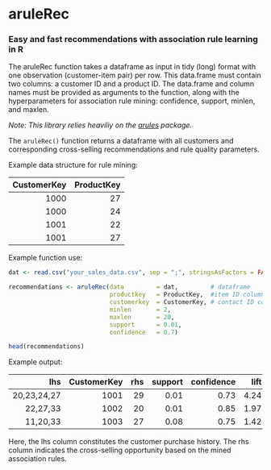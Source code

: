 # aruleRec

### Easy and fast recommendations with association rule learning in R

The aruleRec function takes a dataframe as input in tidy (long) format with one observation (customer-item pair) per row. This data.frame must contain two columns: a customer ID and a product ID. The data.frame and column names must be provided as arguments to the function, along with the hyperparameters for association rule mining: confidence, support, minlen, and maxlen. 

*Note: This library relies heaviliy on the [arules](https://cran.r-project.org/web/packages/arules/index.html) package.*

The ```aruleRec()``` function returns a dataframe with all customers and corresponding cross-selling recommendations and rule quality parameters.

Example data structure for rule mining:

| CustomerKey   | ProductKey    |
| ------------: |--------------:|
| 1000          | 27            |
| 1000          | 24            |
| 1001          | 22            |
| 1001          | 27            |


Example function use:

```R
dat <- read.csv("your_sales_data.csv", sep = ";", stringsAsFactors = FALSE)

recommendations <- aruleRec(data         = dat,         # dataframe
                            productkey   = ProductKey,  #item ID column
                            customerkey  = CustomerKey, # contact ID column
                            minlen       = 2, 
                            maxlen       = 20, 
                            support      = 0.01, 
                            confidence   = 0.7)

head(recommendations)

```


Example output:

| lhs	         | CustomerKey|	rhs  |	support | confidence  | lift   |	count|
|----------------:|-----------:|--------:|----------:|------------:|-------:|--------:|
| 20,23,24,27     |     1001   |	29   |	0.01    | 0.73	    | 4.24   |	1305 |
| 22,27,33        |     1002   |	20   |	0.01    | 0.85	    | 1.97   |	1453 |
| 11,20,33        |     1003   |	27   |	0.08    | 0.75	    | 1.42   |	1151 |

Here, the lhs column constitutes the customer purchase history. The rhs column indicates the cross-selling opportunity based on the mined association rules. 

